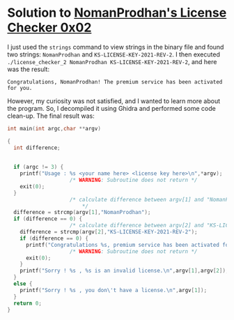 # Solution to [NomanProdhan's License Checker 0x02](https://crackmes.one/crackme/61c62bde33c5d413767ca0a0)

I just used the `strings` command to view strings in the binary file and found two strings: `NomanProdhan` and `KS-LICENSE-KEY-2021-REV-2`. I then executed `./license_checker_2 NomanProdhan KS-LICENSE-KEY-2021-REV-2`, and here was the result:

`Congratulations, NomanProdhan! The premium service has been activated for you.`

However, my curiosity was not satisfied, and I wanted to learn more about the program. So, I decompiled it using Ghidra and performed some code clean-up. The final result was:

```c
int main(int argc,char **argv)

{
  int difference;
  
                        
  if (argc != 3) {
    printf("Usage : %s <your name here> <license key here>\n",*argv);
                    /* WARNING: Subroutine does not return */
    exit(0);
  }
                    /* calculate difference between argv[1] and "NomanProdhan"
                        */
  difference = strcmp(argv[1],"NomanProdhan");
  if (difference == 0) {
                    /* calculate difference between argv[2] and "KS-LICENSE-KEY-2021-REV-2" */
    difference = strcmp(argv[2],"KS-LICENSE-KEY-2021-REV-2");
    if (difference == 0) {
      printf("Congratulations %s, premium service has been activated for you.\n",argv[1]);
                    /* WARNING: Subroutine does not return */
      exit(0);
    }
    printf("Sorry ! %s , %s is an invalid license.\n",argv[1],argv[2]);
  }
  else {
    printf("Sorry ! %s , you don\'t have a license.\n",argv[1]);
  }
  return 0;
}

```